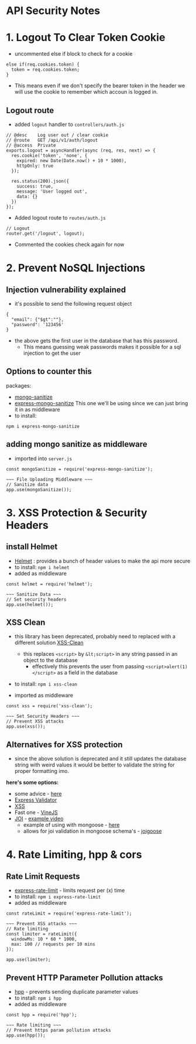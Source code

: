 # API Security Notes

# 1. Logout To Clear Token Cookie
- uncommented else if block to check for a cookie
``` JS middleware/auth.js
else if(req.cookies.token) {
  token = req.cookies.token;
}
```
  - This means even if we don't specify the bearer token in the header we will use the cookie to remember which accoun is logged in.

## Logout route
- added `logout` handler to `controllers/auth.js`
``` JS controllers/auth.js
// @desc    Log user out / clear cookie
// @route   GET /api/v1/auth/logout
// @access  Private
exports.logout = asyncHandler(async (req, res, next) => {
  res.cookie('token', 'none', {
    expired: new Date(Date.now() + 10 * 1000),
    httpOnly: true
  });

  res.status(200).json({
    success: true,
    message: 'User logged out',
    data: {}
  })
});
```
- Added logout route to `routes/auth.js`
``` JS routes/auth.js
// Logout
router.get('/logout', logout);
```

- Commented the cookies check again for now

# 2. Prevent NoSQL Injections

## Injection vulnerability explained
- it's possible to send the following request object
```JS Postman
{
  "email": {"$gt":""},
  "password": '123456'
}
```
- the above gets the first user in the database that has this password.
  - This means guessing weak passwords makes it possible for a sql injection to get the user

## Options to counter this
packages: 
- [mongo-sanitize](https://github.com/vkarpov15/mongo-sanitize)
- [express-mongo-sanitize](https://github.com/fiznool/express-mongo-sanitize)
  This one we'll be using since we can just bring it in as middleware
- to install:
``` JS Terminal
npm i express-mongo-sanitize
```

## adding mongo sanitize as middleware
- imported into `server.js`
``` JS server.js
const mongoSanitize = require('express-mongo-sanitize');

~~~ File Uploading Middleware ~~~
// Sanitize data
app.use(mongoSanitize());
```

# 3. XSS Protection & Security Headers

## install Helmet
- [Helmet](https://helmetjs.github.io/) : provides a bunch of header values to make the api more secure
- to install: `npm i helmet` 
- added as middleware
``` JS server.js
const helmet = require('helmet');

~~~ Sanitize Data ~~~
// Set security headers
app.use(helmet());
``` 

## XSS Clean 
- this library has been deprecated, probably need to replaced with a different solution
[XSS-Clean](https://github.com/jsonmaur/xss-clean)
  - this replaces `<script>` by `&lt;script>` in any string passed in an object to the database
    - effectively this prevents the user from passing `<script>alert(1)</script>` as a field in the database

- to install: `npm i xss-clean`
- imported as middleware
``` JS server.js
const xss = require('xss-clean');

~~~ Set Security Headers ~~~
// Prevent XSS attacks
app.use(xss());
```

## Alternatives for XSS protection
- since the above solution is deprecated and it still updates the database string with weird values it would be better to validate the string for proper formatting imo.

**here's some options:**
- some advice - [here](https://medium.com/@ferrosful/nodejs-security-unleashed-exploring-xss-attack-8d3a61a01a09)
- [Express Validator](https://express-validator.github.io/docs/)
- [XSS](https://jsxss.com/en/index.html)
- Fast one - [VineJS](https://vinejs.dev/docs/introduction)
- [JOI](https://joi.dev/api/?v=17.13.0) - [example video](https://www.youtube.com/watch?v=_svzevhv4vg)
  - example of using with mongoose - [here](https://gist.github.com/stongo/6359042)
  - allows for joi validation in mongoose schema's - [joigoose](https://github.com/yoitsro/joigoose)

# 4. Rate Limiting, hpp & cors

## Rate Limit Requests
- [express-rate-limit](https://github.com/express-rate-limit/express-rate-limit) - limits request per (x) time
- to install: `npm i express-rate-limit`
- added as middleware 
``` JS server.js
const rateLimit = require('express-rate-limit');

~~~ Prevent XSS attacks ~~~
// Rate limiting
const limiter = rateLimit({
  windowMs: 10 * 60 * 1000,
  max: 100 // requests per 10 mins
});

app.use(limiter);
```

## Prevent HTTP Parameter Pollution attacks
- [hpp](https://github.com/analog-nico/hpp) - prevents sending duplicate parameter values
- to install: `npm i hpp`
- added as middleware
``` JS server.js
const hpp = require('hpp');

~~~ Rate limiting ~~~
// Prevent https param pollution attacks
app.use(hpp());
```



